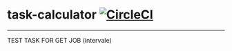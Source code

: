 # task-calculator [![CircleCI](https://circleci.com/gh/VVATOR/task-calculator.svg?style=shield&circle-token=28c080dde5024e8424c2ba1ceb27b9ac95405ef7)](https://circleci.com/gh/VVATOR/task-calculator)
---
TEST TASK FOR GET JOB (intervale)
